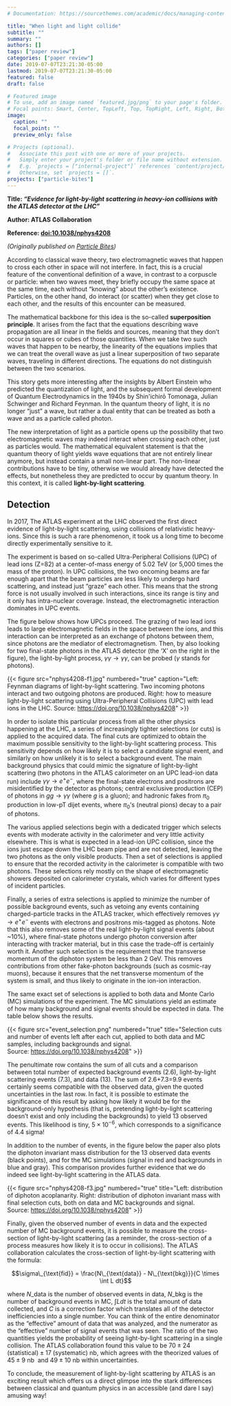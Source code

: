 ```yaml
---
# Documentation: https://sourcethemes.com/academic/docs/managing-content/

title: "When light and light collide"
subtitle: ""
summary: ""
authors: []
tags: ["paper review"]
categories: ["paper review"]
date: 2019-07-07T23:21:30-05:00
lastmod: 2019-07-07T23:21:30-05:00
featured: false
draft: false

# Featured image
# To use, add an image named `featured.jpg/png` to your page's folder.
# Focal points: Smart, Center, TopLeft, Top, TopRight, Left, Right, BottomLeft, Bottom, BottomRight.
image:
  caption: ""
  focal_point: ""
  preview_only: false

# Projects (optional).
#   Associate this post with one or more of your projects.
#   Simply enter your project's folder or file name without extension.
#   E.g. `projects = ["internal-project"]` references `content/project/deep-learning/index.md`.
#   Otherwise, set `projects = []`.
projects: ["particle-bites"]
---
```



**Title: _“Evidence for light-by-light scattering in heavy-ion collisions with the ATLAS detector at the LHC”_**

**Author: ATLAS Collaboration**

**Reference: [doi:10.1038/nphys4208](https://www.nature.com/nphys/journal/v13/n9/full/nphys4208.html)**

_(Originally published on [Particle Bites](https://particlebites.com))_

According to classical wave theory, two electromagnetic waves that happen to cross each other in space will not interfere. In fact, this is a crucial feature of the conventional definition of a wave, in contrast to a corpuscle or particle: when two waves meet, they briefly occupy the same space at the same time, each without “knowing” about the other’s existence. Particles, on the other hand, do interact (or scatter) when they get close to each other, and the results of this encounter can be measured.

The mathematical backbone for this idea is the so-called **superposition principle**. It arises from the fact that the equations describing wave propagation are all linear in the fields and sources, meaning that they don’t occur in squares or cubes of those quantities. When we take two such waves that happen to be nearby, the linearity of the equations implies that we can treat the overall wave as just a linear superposition of two separate waves, traveling in different directions. The equations do not distinguish between the two scenarios.

This story gets more interesting after the insights by Albert Einstein who predicted the quantization of light, and the subsequent formal development of Quantum Electrodynamics in the 1940s by Shin'ichirō Tomonaga, Julian Schwinger and Richard Feynman. In the quantum theory of light, it is no longer “just” a wave, but rather a dual entity that can be treated as both a wave and as a particle called photon.

The new interpretation of light as a particle opens up the possibility that two electromagnetic waves may indeed interact when crossing each other, just as particles would. The mathematical equivalent statement is that the quantum theory of light yields wave equations that are not entirely linear anymore, but instead contain a small non-linear part. The non-linear contributions have to be tiny, otherwise we would already have detected the effects, but nonetheless they are predicted to occur by quantum theory. In this context, it is called **light-by-light scattering**.

## Detection

In 2017, The ATLAS experiment at the LHC observed the first direct evidence of light-by-light scattering, using collisions of relativistic heavy-ions. Since this is such a rare phenomenon, it took us a long time to become directly experimentally sensitive to it.

The experiment is based on so-called Ultra-Peripheral Collisions (UPC) of lead ions (Z=82) at a center-of-mass energy of 5.02 TeV (or 5,000 times the mass of the proton). In UPC collisions, the two oncoming beams are far enough apart that the beam particles are less likely to undergo hard scattering, and instead just “graze” each other. This means that the strong force is not usually involved in such interactions, since its range is tiny and it only has intra-nuclear coverage. Instead, the electromagnetic interaction dominates in UPC events.

The figure below shows how UPCs proceed. The grazing of two lead ions leads to large electromagnetic fields in the space between the ions, and this interaction can be interpreted as an exchange of photons between them, since photons are the mediator of electromagnetism. Then, by also looking for two final-state photons in the ATLAS detector (the ‘X’ on the right in the figure), the light-by-light process, $\gamma \gamma \rightarrow \gamma \gamma$, can be probed ($\gamma$ stands for photons).

{{< figure src="nphys4208-f1.jpg" numbered="true" caption="Left: Feynman diagrams of light-by-light scattering. Two incoming photons interact and two outgoing photons are produced. Right: how to measure light-by-light scattering using Ultra-Peripheral Collisions (UPC) with lead ions in the LHC. Source: https://doi.org/10.1038/nphys4208" >}}

In order to isolate this particular process from all the other physics happening at the LHC, a series of increasingly tighter selections (or cuts) is applied to the acquired data. The final cuts are optimized to obtain the maximum possible sensitivity to the light-by-light scattering process. This sensitivity depends on how likely it is to select a candidate signal event, and similarly on how unlikely it is to select a background event. The main background physics that could mimic the signature of light-by-light scattering (two photons in the ATLAS calorimeter on an UPC lead-ion data run) include $\gamma \gamma \rightarrow e^+ e^-$, where the final-state electrons and positrons are misidentified by the detector as photons; central exclusive production (CEP) of photons in $g g \rightarrow \gamma \gamma$ (where $g$ is a gluon); and hadronic fakes from $\pi_0$ production in low-pT dijet events, where $\pi_0$’s (neutral pions) decay to a pair of photons.

The various applied selections begin with a dedicated trigger which selects events with moderate activity in the calorimeter and very little activity elsewhere. This is what is expected in a lead-ion UPC collision, since the ions just escape down the LHC beam pipe and are not detected, leaving the two photons as the only visible products. Then a set of selections is applied to ensure that the recorded activity in the calorimeter is compatible with two photons. These selections rely mostly on the shape of electromagnetic showers deposited on calorimeter crystals, which varies for different types of incident particles.

Finally, a series of extra selections is applied to minimize the number of possible background events, such as vetoing any events containing charged-particle tracks in the ATLAS tracker, which effectively removes $\gamma \gamma \rightarrow  e^+ e^-$ events with electrons and positrons mis-tagged as photons. Note that this also removes some of the real light-by-light signal events (about ~10%), where final-state photons undergo photon conversion after interacting with tracker material, but in this case the trade-off is certainly worth it. Another such selection is the requirement that the transverse momentum of the diphoton system be less than 2 GeV. This removes contributions from other fake-photon backgrounds (such as cosmic-ray muons), because it ensures that the net transverse momentum of the system is small, and thus likely to originate in the ion-ion interaction.

The same exact set of selections is applied to both data and Monte Carlo (MC) simulations of the experiment. The MC simulations yield an estimate of how many background and signal events should be expected in data. The table below shows the results.

{{< figure src="event_selection.png" numbered="true" title="Selection cuts and number of events left after each cut, applied to both data and MC samples, including backgrounds and signal. Source: https://doi.org/10.1038/nphys4208" >}}

The penultimate row contains the sum of all cuts and a comparison between total number of expected background events (2.6), light-by-light scattering events (7.3), and data (13). The sum of 2.6+7.3=9.9 events certainly seems compatible with the observed data, given the quoted uncertainties in the last row. In fact, it is possible to estimate the significance of this result by asking how likely it would be for the background-only hypothesis (that is, pretending light-by-light scattering doesn’t exist and only including the backgrounds) to yield 13 observed events. This likelihood is tiny, $5\times10^{-6}$, which corresponds to a significance of 4.4 sigma!

In addition to the number of events, in the figure below the paper also plots the diphoton invariant mass distribution for the 13 observed data events (black points), and for the MC simulations (signal in red and backgrounds in blue and gray). This comparison provides further evidence that we do indeed see light-by-light scattering in the ATLAS data.

{{< figure src="nphys4208-f3.jpg" numbered="true" title="Left: distribution of diphoton acoplanarity. Right: distribution of diphoton invariant mass with final selection cuts, both on data and MC backgrounds and signal. Source: https://doi.org/10.1038/nphys4208" >}}

Finally, given the observed number of events in data and the expected number of MC background events, it is possible to measure the cross-section of light-by-light scattering (as a reminder, the cross-section of a process measures how likely it is to occur in collisions). The ATLAS collaboration calculates the cross-section of light-by-light scattering with the formula:

$$\sigma\_{\text{fid}} = \frac{N\_{\text{data}} - N\_{\text{bkg}}}{C \times \int L dt}$$

where $N\_{\text{data}}$ is the number of observed events in data, $N\_{\text{bkg}}$ is the number of background events in MC, $\int L dt$ is the total amount of data collected, and $C$ is a correction factor which translates all of the detector inefficiencies into a single number. You can think of the entire denominator as the “effective” amount of data that was analyzed, and the numerator as the “effective” number of signal events that was seen. The ratio of the two quantities yields the probability of seeing light-by-light scattering in a single collision. The ATLAS collaboration found this value to be $70 \pm 24 \; (\text{statistical}) \pm 17 \;(\text{systematic})$ nb, which agrees with the theorized values of $45 \pm 9$ nb  and $49 \pm 10$ nb within uncertainties.

To conclude, the measurement of light-by-light scattering by ATLAS is an exciting result which offers us a direct glimpse into the stark differences between classical and quantum physics in an accessible (and dare I say) amusing way!

